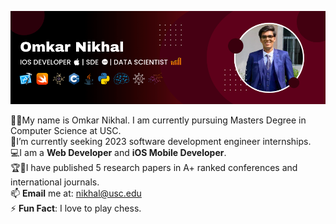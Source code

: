![plot](Omkar_Banner.png)

👨‍🎓My name is Omkar Nikhal. I am currently pursuing Masters Degree in Computer Science at USC. <br />
🌱I’m currently seeking 2023 software development engineer internships.<br />
💻I am a **Web Developer** and **iOS Mobile Developer**. <br />
🏆🥇I have published 5 research papers in A+ ranked conferences and international journals.<br />
📫 **Email** me at: nikhal@usc.edu <br/>
⚡ **Fun Fact**: I love to play chess.
<!--
**anushka-deshpande/anushka-deshpande** is a ✨ _special_ ✨ repository because its `README.md` (this file) appears on your GitHub profile.

Here are some ideas to get you started:

- 🔭 I’m currently working on ...
- 
- 👯 I’m looking to collaborate on ...
- 🤔 I’m looking for help with ...
- 💬 Ask me about ...
- 📫 How to reach me: ...
- 😄 Pronouns: ...
- ⚡ Fun fact: ...
-->
